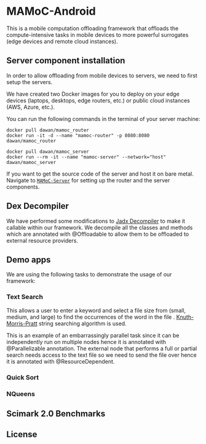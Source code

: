 # MAMoC-Android

This is a mobile computation offloading framework that offloads the compute-intensive tasks in mobile devices to more powerful
surrogates (edge devices and remote cloud instances). 


## Server component installation

In order to allow offloading from mobile devices to servers, we need to first setup the servers. 

We have created two Docker images for you to deploy on your edge devices (laptops, desktops, edge routers, etc.) or 
public cloud instances (AWS, Azure, etc.). 

You can run the following commands in the terminal of your server machine:

```
docker pull dawan/mamoc_router
docker run -it -d --name "mamoc-router" -p 8080:8080 dawan/mamoc_router

docker pull dawan/mamoc_server
docker run --rm -it --name "mamoc-server" --network="host" dawan/mamoc_server

```

If you want to get the source code of the server and host it on bare metal. Navigate to [`MAMoC-Server`](https://github.com/dawand/MAMoC-Server) 
for setting up the router and the server components.


## Dex Decompiler

We have performed some modifications to [Jadx Decompiler](https://github.com/skylot/jadx) to make it callable within our framework. 
We decompile all the classes and methods which are annotated with @Offloadable to allow them to be offloaded to external resource providers.
 


## Demo apps

We are using the following tasks to demonstrate the usage of our framework:

### Text Search

This allows a user to enter a keyword and select a file size from (small, medium, and large) to find the occurrences of the word in the file . 
[Knuth-Morris-Pratt](https://www.nayuki.io/page/knuth-morris-pratt-string-matching) string searching algorithm is used. 

This is an example of an embarrassingly parallel task since it can be independently run on multiple nodes hence it 
is annotated with @Parallelizable annotation. The external node that performs a full or partial search needs access to the text file so 
we need to send the file over hence it is annotated with @ResourceDependent.

### Quick Sort


### NQueens


## Scimark 2.0 Benchmarks


## License




